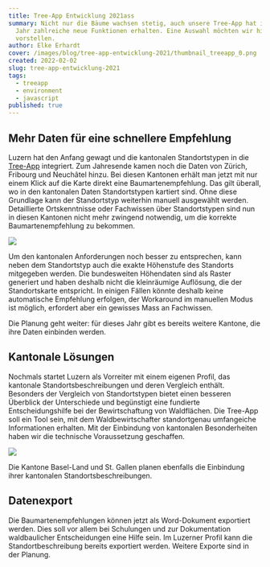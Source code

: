 ```yaml
---
title: Tree-App Entwicklung 2021ass
summary: Nicht nur die Bäume wachsen stetig, auch unsere Tree-App hat im letzten
  Jahr zahlreiche neue Funktionen erhalten. Eine Auswahl möchten wir hier
  vorstellen.
author: Elke Erhardt
cover: /images/blog/tree-app-entwicklung-2021/thumbnail_treeapp_0.png
created: 2022-02-02
slug: tree-app-entwicklung-2021
tags:
  - treeapp
  - environment
  - javascript
published: true
---
```

## Mehr Daten für eine schnellere Empfehlung

Luzern hat den Anfang gewagt und die kantonalen Standortstypen in die [Tree-App](https://tree-app.ch/) integriert. Zum Jahresende kamen noch die Daten von Zürich, Fribourg und Neuchâtel hinzu. Bei diesen Kantonen erhält man jetzt mit nur einem Klick auf die Karte direkt eine Baumartenempfehlung. Das gilt überall, wo in den kantonalen Daten Standortstypen kartiert sind. Ohne diese Grundlage kann der Standortstyp weiterhin manuell ausgewählt werden. Detaillierte Ortskenntnisse oder Fachwissen über Standortstypen sind nun in diesen Kantonen nicht mehr zwingend notwendig, um die korrekte Baumartenempfehlung zu bekommen. 

![](/images/blog/tree-app-entwicklung-2021/tree_app_map.png)

Um den kantonalen Anforderungen noch besser zu entsprechen, kann neben dem Standortstyp auch die exakte Höhenstufe des Standorts mitgegeben werden. Die bundesweiten Höhendaten sind als Raster generiert und haben deshalb nicht die kleinräumige Auflösung, die der Standortskarte entspricht. In einigen Fällen könnte deshalb keine automatische Empfehlung erfolgen, der Workaround im manuellen Modus ist möglich, erfordert aber ein gewisses Mass an Fachwissen.

Die Planung geht weiter: für dieses Jahr gibt es bereits weitere Kantone, die ihre Daten einbinden werden.

## Kantonale Lösungen

Nochmals startet Luzern als Vorreiter mit einem eigenen Profil, das kantonale Standortsbeschreibungen und deren Vergleich enthält. Besonders der Vergleich von Standortstypen bietet einen besseren Überblick der Unterschiede und begünstigt eine fundierte Entscheidungshilfe bei der Bewirtschaftung von Waldflächen. Die Tree-App soll ein Tool sein, mit dem Waldbewirtschafter standortgenau umfangeiche Informationen erhalten. Mit der Einbindung von kantonalen Besonderheiten haben wir die technische Voraussetzung geschaffen.

![](/images/blog/tree-app-entwicklung-2021/vergleichsauswahl.png)

Die Kantone Basel-Land und St. Gallen planen ebenfalls die Einbindung ihrer kantonalen Standortsbeschreibungen.

## Datenexport

Die Baumartenempfehlungen können jetzt als Word-Dokument exportiert werden. Dies soll vor allem bei Schulungen und zur Dokumentation waldbaulicher Entscheidungen eine Hilfe sein. Im Luzerner Profil kann die Standortbeschreibung bereits exportiert werden. Weitere Exporte sind in der Planung.
